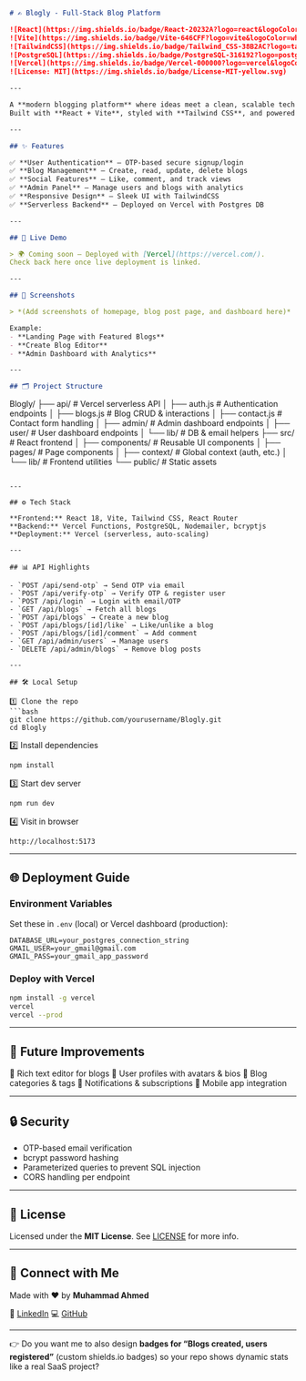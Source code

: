 ```markdown
# ✍️ Blogly - Full-Stack Blog Platform

![React](https://img.shields.io/badge/React-20232A?logo=react&logoColor=61DAFB)
![Vite](https://img.shields.io/badge/Vite-646CFF?logo=vite&logoColor=white)
![TailwindCSS](https://img.shields.io/badge/Tailwind_CSS-38B2AC?logo=tailwind-css&logoColor=white)
![PostgreSQL](https://img.shields.io/badge/PostgreSQL-316192?logo=postgresql&logoColor=white)
![Vercel](https://img.shields.io/badge/Vercel-000000?logo=vercel&logoColor=white)
![License: MIT](https://img.shields.io/badge/License-MIT-yellow.svg)

---

A **modern blogging platform** where ideas meet a clean, scalable tech stack.  
Built with **React + Vite**, styled with **Tailwind CSS**, and powered by **Vercel Serverless Functions + PostgreSQL**.

---

## ✨ Features

✅ **User Authentication** – OTP-based secure signup/login  
✅ **Blog Management** – Create, read, update, delete blogs  
✅ **Social Features** – Like, comment, and track views  
✅ **Admin Panel** – Manage users and blogs with analytics  
✅ **Responsive Design** – Sleek UI with TailwindCSS  
✅ **Serverless Backend** – Deployed on Vercel with Postgres DB  

---

## 🚀 Live Demo

> 🌍 Coming soon — Deployed with [Vercel](https://vercel.com/).  
Check back here once live deployment is linked.

---

## 📸 Screenshots

> *(Add screenshots of homepage, blog post page, and dashboard here)*  

Example:
- **Landing Page with Featured Blogs**  
- **Create Blog Editor**  
- **Admin Dashboard with Analytics**

---

## 🗂️ Project Structure

```

Blogly/
├── api/                    # Vercel serverless API
│   ├── auth.js             # Authentication endpoints
│   ├── blogs.js            # Blog CRUD & interactions
│   ├── contact.js          # Contact form handling
│   ├── admin/              # Admin dashboard endpoints
│   ├── user/               # User dashboard endpoints
│   └── lib/                # DB & email helpers
├── src/                    # React frontend
│   ├── components/         # Reusable UI components
│   ├── pages/              # Page components
│   ├── context/            # Global context (auth, etc.)
│   └── lib/                # Frontend utilities
└── public/                 # Static assets

````

---

## ⚙️ Tech Stack

**Frontend:** React 18, Vite, Tailwind CSS, React Router  
**Backend:** Vercel Functions, PostgreSQL, Nodemailer, bcryptjs  
**Deployment:** Vercel (serverless, auto-scaling)  

---

## 📊 API Highlights

- `POST /api/send-otp` → Send OTP via email  
- `POST /api/verify-otp` → Verify OTP & register user  
- `POST /api/login` → Login with email/OTP  
- `GET /api/blogs` → Fetch all blogs  
- `POST /api/blogs` → Create a new blog  
- `POST /api/blogs/[id]/like` → Like/unlike a blog  
- `POST /api/blogs/[id]/comment` → Add comment  
- `GET /api/admin/users` → Manage users  
- `DELETE /api/admin/blogs` → Remove blog posts  

---

## 🛠️ Local Setup

1️⃣ Clone the repo  
```bash
git clone https://github.com/yourusername/Blogly.git
cd Blogly
````

2️⃣ Install dependencies

```bash
npm install
```

3️⃣ Start dev server

```bash
npm run dev
```

4️⃣ Visit in browser

```
http://localhost:5173
```

---

## 🌐 Deployment Guide

### Environment Variables

Set these in `.env` (local) or Vercel dashboard (production):

```
DATABASE_URL=your_postgres_connection_string
GMAIL_USER=your_gmail@gmail.com
GMAIL_PASS=your_gmail_app_password
```

### Deploy with Vercel

```bash
npm install -g vercel
vercel
vercel --prod
```

---

## 📌 Future Improvements

🔹 Rich text editor for blogs
🔹 User profiles with avatars & bios
🔹 Blog categories & tags
🔹 Notifications & subscriptions
🔹 Mobile app integration

---

## 🔒 Security

* OTP-based email verification
* bcrypt password hashing
* Parameterized queries to prevent SQL injection
* CORS handling per endpoint

---

## 📝 License

Licensed under the **MIT License**.
See [LICENSE](./LICENSE) for more info.

---

## 🤝 Connect with Me

Made with ❤️ by **Muhammad Ahmed**

🔗 [LinkedIn](https://www.linkedin.com/in/muhammad-ahmed-5b7850340/)
💻 [GitHub](https://github.com/Ahmed291005)

---
👉 Do you want me to also design **badges for “Blogs created, users registered”** (custom shields.io badges) so your repo shows dynamic stats like a real SaaS project?
```
